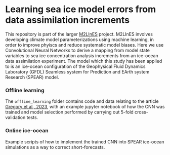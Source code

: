 # Learning sea ice model errors from data assimilation increments

This repository is part of the larger [M2LInES](https://m2lines.github.io) project. M2LInES involves developing climate model parameterizations using machine learning, in order to improve phyiscs and reduce systematic model biases. Here we use Convolutional Neural Networks to derive a mapping from model state variables to sea ice concentration analysis increments from an ice-ocean data assimilation experiment. The model which this study has been applied to is an ice-ocean configuration of the Geophysical Fluid Dynamics Laboratory (GFDL) Seamless system for Prediction and EArth system Research (SPEAR) model.

### Offline learning

The `offline_learning` folder contains code and data relating to the article [Gregory et al., 2023](https://doi.org/10.48550/arXiv.2304.03832), with an example jupyter notebook of how the CNN was trained and model selection performed by carrying out 5-fold cross-validation tests.

### Online ice-ocean

Example scripts of how to implement the trained CNN into SPEAR ice-ocean simulations as a way to correct short-forecasts.
